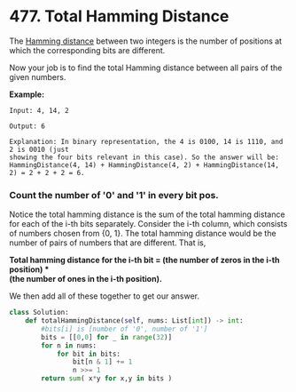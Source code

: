 # 477. Total Hamming Distance

The [Hamming distance](https://en.wikipedia.org/wiki/Hamming_distance) between two integers is the number of positions at which the corresponding bits are different.

Now your job is to find the total Hamming distance between all pairs of the given numbers.

**Example:**  


```text
Input: 4, 14, 2

Output: 6

Explanation: In binary representation, the 4 is 0100, 14 is 1110, and 2 is 0010 (just
showing the four bits relevant in this case). So the answer will be:
HammingDistance(4, 14) + HammingDistance(4, 2) + HammingDistance(14, 2) = 2 + 2 + 2 = 6.
```

### Count the number of '0' and '1' in every bit pos.

Notice the total hamming distance is the sum of the total hamming distance for each of the i-th bits separately. Consider the i-th column, which consists of numbers chosen from {0, 1}. The total hamming distance would be the number of pairs of numbers that are different. That is,

**Total hamming distance for the i-th bit = \(the number of zeros in the i-th position\) \*  
\(the number of ones in the i-th position\).**

We then add all of these together to get our answer.

```python
class Solution:
    def totalHammingDistance(self, nums: List[int]) -> int:
        #bits[i] is [number of '0', number of '1']
        bits = [[0,0] for _ in range(32)]
        for n in nums:
            for bit in bits:
                bit[n & 1] += 1
                n >>= 1
        return sum( x*y for x,y in bits )
```

